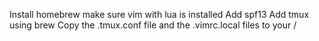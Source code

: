 Install homebrew
make sure vim with lua is installed
Add spf13
Add tmux using brew
Copy the .tmux.conf file and the .vimrc.local files to your /

